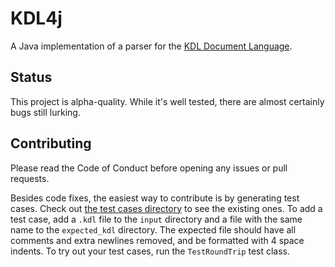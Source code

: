 # KDL4j

A Java implementation of a parser for the [KDL Document Language](https://github.com/kdl-org/kdl).

## Status

This project is alpha-quality. While it's well tested, there are almost certainly bugs still lurking.

## Contributing

Please read the Code of Conduct before opening any issues or pull requests.

Besides code fixes, the easiest way to contribute is by generating test cases. Check out 
[the test cases directory](https://github.com/hkolbeck/kdl4j/tree/trunk/src/test/resources/test_cases) to see the existing ones.
To add a test case, add a `.kdl` file to the `input` directory and a file with the same name to the `expected_kdl` directory.
The expected file should have all comments and extra newlines removed, and be formatted with 4 space indents. To try out
your test cases, run the `TestRoundTrip` test class.
